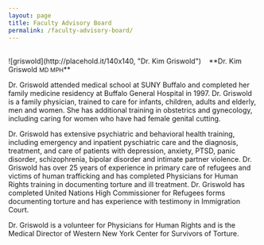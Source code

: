 ```yaml
---
layout: page
title: Faculty Advisory Board
permalink: /faculty-advisory-board/
---
```

<br>
![griswold](http://placehold.it/140x140, "Dr. Kim Griswold") &nbsp;&nbsp; **Dr. Kim Griswold <small>MD MPH</small>**

Dr. Griswold attended medical school at SUNY Buffalo and completed her family medicine residency at Buffalo General Hospital in 1997. Dr. Griswold is a family physician, trained to care for infants, children, adults and elderly, men and women. She has additional training in obstetrics and gynecology, including caring for women who have had female genital cutting.  


Dr. Griswold has extensive psychiatric and behavioral health training, including emergency and inpatient pyschiatric care and the diagnosis, treatment, and care of patients with depression, anxiety, PTSD, panic disorder, schizophrenia, bipolar disorder and intimate partner violence. Dr. Griswold has over 25 years of experience in primary care of refugees and victims of human trafficking and has completed Physicians for Human Rights training in documenting torture and ill treatment.  Dr. Griswold has completed United Nations High Commissioner for Refugees forms documenting torture and has experience with testimony in Immigration Court.

Dr. Griswold is a volunteer for Physicians for Human Rights and is the Medical Director of Western New York Center for Survivors of Torture.